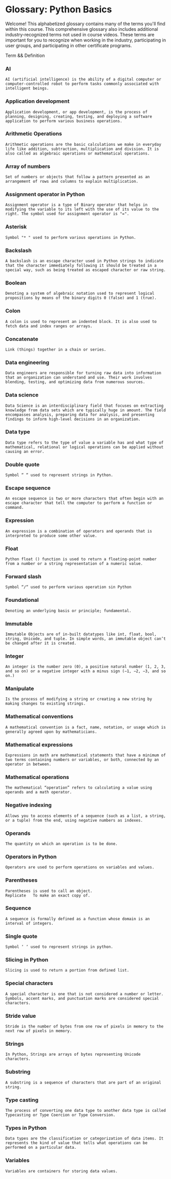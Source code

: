 # Glossary: Python Basics

Welcome! This alphabetized glossary contains many of the terms you'll find within this course. This comprehensive glossary also includes additional industry-recognized terms not used in course videos. These terms are important for you to recognize when working in the industry, participating in user groups, and participating in other certificate programs.

Term &&	Definition

### AI	
    AI (artificial intelligence) is the ability of a digital computer or computer-controlled robot to perform tasks commonly associated with intelligent beings.

### Application development	
    Application development, or app development, is the process of planning, designing, creating, testing, and deploying a software application to perform various business operations.

### Arithmetic Operations	
    Arithmetic operations are the basic calculations we make in everyday life like addition, subtraction, multiplication and division. It is also called as algebraic operations or mathematical operations.

### Array of numbers	
    Set of numbers or objects that follow a pattern presented as an arrangement of rows and columns to explain multiplication.
    
### Assignment operator in Python	
    Assignment operator is a type of Binary operator that helps in modifying the variable to its left with the use of its value to the right. The symbol used for assignment operator is "=".

### Asterisk	
    Symbol "* " used to perform various operations in Python.

### Backslash	
    A backslash is an escape character used in Python strings to indicate that the character immediately following it should be treated in a special way, such as being treated as escaped character or raw string.

### Boolean	
    Denoting a system of algebraic notation used to represent logical propositions by means of the binary digits 0 (false) and 1 (true).

### Colon	
    A colon is used to represent an indented block. It is also used to fetch data and index ranges or arrays.

### Concatenate	
    Link (things) together in a chain or series.

### Data engineering	
    Data engineers are responsible for turning raw data into information that an organization can understand and use. Their work involves blending, testing, and optimizing data from numerous sources.

### Data science	
    Data Science is an interdisciplinary field that focuses on extracting knowledge from data sets which are typically huge in amount. The field encompasses analysis, preparing data for analysis, and presenting findings to inform high-level decisions in an organization.

### Data type	
    Data type refers to the type of value a variable has and what type of mathematical, relational or logical operations can be applied without causing an error.

### Double quote	
    Symbol “ “ used to represent strings in Python.

### Escape sequence	
    An escape sequence is two or more characters that often begin with an escape character that tell the computer to perform a function or command.

### Expression	
    An expression is a combination of operators and operands that is interpreted to produce some other value.

### Float	
    Python float () function is used to return a floating-point number from a number or a string representation of a numeric value.

### Forward slash	
    Symbol “/“ used to perform various operation sin Python

### Foundational	
    Denoting an underlying basis or principle; fundamental.

### Immutable	
    Immutable Objects are of in-built datatypes like int, float, bool, string, Unicode, and tuple. In simple words, an immutable object can’t be changed after it is created.

### Integer	
    An integer is the number zero (0), a positive natural number (1, 2, 3, and so on) or a negative integer with a minus sign (−1, −2, −3, and so on.)

### Manipulate	
    Is the process of modifying a string or creating a new string by making changes to existing strings.

### Mathematical conventions	
    A mathematical convention is a fact, name, notation, or usage which is generally agreed upon by mathematicians.

### Mathematical expressions	
    Expressions in math are mathematical statements that have a minimum of two terms containing numbers or variables, or both, connected by an operator in between.

### Mathematical operations	
    The mathematical “operation” refers to calculating a value using operands and a math operator.

### Negative indexing	
    Allows you to access elements of a sequence (such as a list, a string, or a tuple) from the end, using negative numbers as indexes.

### Operands	
    The quantity on which an operation is to be done.

### Operators in Python	
    Operators are used to perform operations on variables and values.

### Parentheses	
    Parentheses is used to call an object.
    Replicate	To make an exact copy of.

### Sequence	
    A sequence is formally defined as a function whose domain is an interval of integers.

### Single quote	
    Symbol ‘ ‘ used to represent strings in python.

### Slicing in Python	
    Slicing is used to return a portion from defined list.

### Special characters	
    A special character is one that is not considered a number or letter. Symbols, accent marks, and punctuation marks are considered special characters.

### Stride value	
    Stride is the number of bytes from one row of pixels in memory to the next row of pixels in memory.

### Strings	
    In Python, Strings are arrays of bytes representing Unicode characters.

### Substring	
    A substring is a sequence of characters that are part of an original string.

### Type casting	
    The process of converting one data type to another data type is called Typecasting or Type Coercion or Type Conversion.

### Types in Python	
    Data types are the classification or categorization of data items. It represents the kind of value that tells what operations can be performed on a particular data.

### Variables	
    Variables are containers for storing data values.